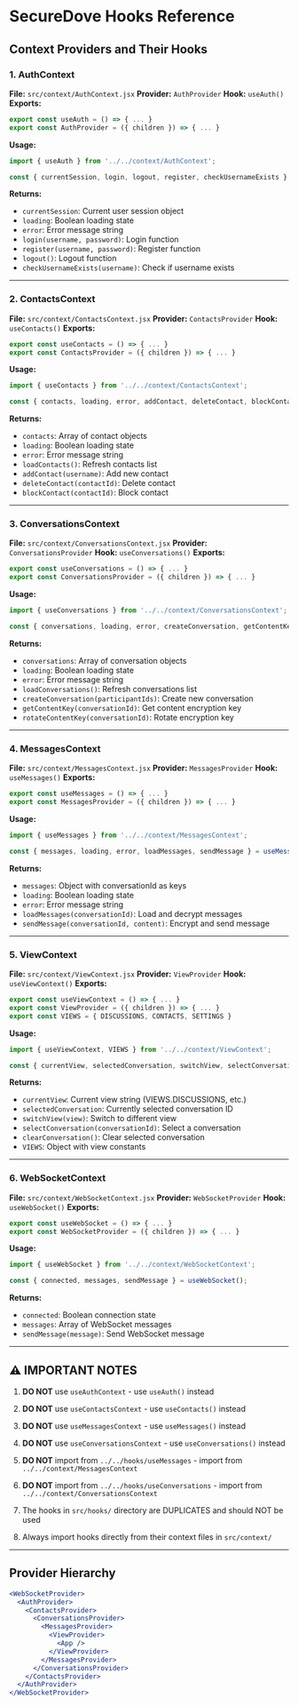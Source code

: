 # SecureDove Hooks Reference

## Context Providers and Their Hooks

### 1. AuthContext
**File:** `src/context/AuthContext.jsx`
**Provider:** `AuthProvider`
**Hook:** `useAuth()`
**Exports:**
```javascript
export const useAuth = () => { ... }
export const AuthProvider = ({ children }) => { ... }
```

**Usage:**
```javascript
import { useAuth } from '../../context/AuthContext';

const { currentSession, login, logout, register, checkUsernameExists } = useAuth();
```

**Returns:**
- `currentSession`: Current user session object
- `loading`: Boolean loading state
- `error`: Error message string
- `login(username, password)`: Login function
- `register(username, password)`: Register function
- `logout()`: Logout function
- `checkUsernameExists(username)`: Check if username exists

---

### 2. ContactsContext
**File:** `src/context/ContactsContext.jsx`
**Provider:** `ContactsProvider`
**Hook:** `useContacts()`
**Exports:**
```javascript
export const useContacts = () => { ... }
export const ContactsProvider = ({ children }) => { ... }
```

**Usage:**
```javascript
import { useContacts } from '../../context/ContactsContext';

const { contacts, loading, error, addContact, deleteContact, blockContact } = useContacts();
```

**Returns:**
- `contacts`: Array of contact objects
- `loading`: Boolean loading state
- `error`: Error message string
- `loadContacts()`: Refresh contacts list
- `addContact(username)`: Add new contact
- `deleteContact(contactId)`: Delete contact
- `blockContact(contactId)`: Block contact

---

### 3. ConversationsContext
**File:** `src/context/ConversationsContext.jsx`
**Provider:** `ConversationsProvider`
**Hook:** `useConversations()`
**Exports:**
```javascript
export const useConversations = () => { ... }
export const ConversationsProvider = ({ children }) => { ... }
```

**Usage:**
```javascript
import { useConversations } from '../../context/ConversationsContext';

const { conversations, loading, error, createConversation, getContentKey } = useConversations();
```

**Returns:**
- `conversations`: Array of conversation objects
- `loading`: Boolean loading state
- `error`: Error message string
- `loadConversations()`: Refresh conversations list
- `createConversation(participantIds)`: Create new conversation
- `getContentKey(conversationId)`: Get content encryption key
- `rotateContentKey(conversationId)`: Rotate encryption key

---

### 4. MessagesContext
**File:** `src/context/MessagesContext.jsx`
**Provider:** `MessagesProvider`
**Hook:** `useMessages()`
**Exports:**
```javascript
export const useMessages = () => { ... }
export const MessagesProvider = ({ children }) => { ... }
```

**Usage:**
```javascript
import { useMessages } from '../../context/MessagesContext';

const { messages, loading, error, loadMessages, sendMessage } = useMessages();
```

**Returns:**
- `messages`: Object with conversationId as keys
- `loading`: Boolean loading state
- `error`: Error message string
- `loadMessages(conversationId)`: Load and decrypt messages
- `sendMessage(conversationId, content)`: Encrypt and send message

---

### 5. ViewContext
**File:** `src/context/ViewContext.jsx`
**Provider:** `ViewProvider`
**Hook:** `useViewContext()`
**Exports:**
```javascript
export const useViewContext = () => { ... }
export const ViewProvider = ({ children }) => { ... }
export const VIEWS = { DISCUSSIONS, CONTACTS, SETTINGS }
```

**Usage:**
```javascript
import { useViewContext, VIEWS } from '../../context/ViewContext';

const { currentView, selectedConversation, switchView, selectConversation } = useViewContext();
```

**Returns:**
- `currentView`: Current view string (VIEWS.DISCUSSIONS, etc.)
- `selectedConversation`: Currently selected conversation ID
- `switchView(view)`: Switch to different view
- `selectConversation(conversationId)`: Select a conversation
- `clearConversation()`: Clear selected conversation
- `VIEWS`: Object with view constants

---

### 6. WebSocketContext
**File:** `src/context/WebSocketContext.jsx`
**Provider:** `WebSocketProvider`
**Hook:** `useWebSocket()`
**Exports:**
```javascript
export const useWebSocket = () => { ... }
export const WebSocketProvider = ({ children }) => { ... }
```

**Usage:**
```javascript
import { useWebSocket } from '../../context/WebSocketContext';

const { connected, messages, sendMessage } = useWebSocket();
```

**Returns:**
- `connected`: Boolean connection state
- `messages`: Array of WebSocket messages
- `sendMessage(message)`: Send WebSocket message

---

## ⚠️ IMPORTANT NOTES

1. **DO NOT** use `useAuthContext` - use `useAuth()` instead
2. **DO NOT** use `useContactsContext` - use `useContacts()` instead
3. **DO NOT** use `useMessagesContext` - use `useMessages()` instead
4. **DO NOT** use `useConversationsContext` - use `useConversations()` instead

5. **DO NOT** import from `../../hooks/useMessages` - import from `../../context/MessagesContext`
6. **DO NOT** import from `../../hooks/useConversations` - import from `../../context/ConversationsContext`

7. The hooks in `src/hooks/` directory are DUPLICATES and should NOT be used
8. Always import hooks directly from their context files in `src/context/`

---

## Provider Hierarchy

```jsx
<WebSocketProvider>
  <AuthProvider>
    <ContactsProvider>
      <ConversationsProvider>
        <MessagesProvider>
          <ViewProvider>
            <App />
          </ViewProvider>
        </MessagesProvider>
      </ConversationsProvider>
    </ContactsProvider>
  </AuthProvider>
</WebSocketProvider>
```
